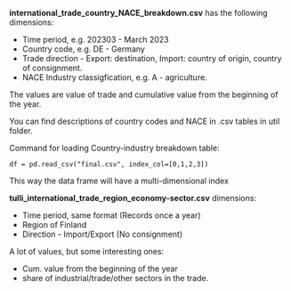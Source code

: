**international_trade_country_NACE_breakdown.csv** has the following dimensions:
+ Time period, e.g. 202303 - March 2023
+ Country code, e.g. DE - Germany
+ Trade direction - Export: destination, Import: country of origin, country of consignment.
+ NACE Industry classigfication, e.g. A - agriculture. 

The values are value of trade and cumulative value from the beginning of the year.

You can find descriptions of country codes and NACE in .csv tables in util folder.

Command for loading Country-industry breakdown table:
```
df = pd.read_csv("final.csv", index_col=[0,1,2,3])
```
This way the data frame will have a multi-dimensional index

**tulli_international_trade_region_economy-sector.csv** dimensions:
+ Time period, same format (Records once a year)
+ Region of Finland
+ Direction - Import/Export (No consignment)

A lot of values, but some interesting ones: 
+ Cum. value from the beginning of the year
+ share of industrial/trade/other sectors in the trade. 